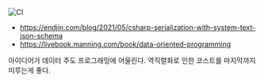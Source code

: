 ![CI](../../workflows/CI/badge.svg)

* https://endjin.com/blog/2021/05/csharp-serialization-with-system-text-json-schema
* https://livebook.manning.com/book/data-oriented-programming

아이디어가 데이터 주도 프로그래밍에 어울린다.
역직렬화로 인한 코스트를 마지막까지 미루는게 좋다.
